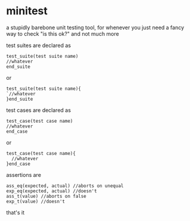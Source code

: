 # minitest
a stupidly barebone unit testing tool, for whenever you just need a fancy way to check "is this ok?" and not much more

test suites are declared as
```
test_suite(test suite name)
//whatever
end_suite
```
or
```
test_suite(test suite name){
`//whatever
}end_suite
```

test cases are declared as
```
test_case(test case name)
//whatever
end_case
```
or
```
test_case(test case name){
  //whatever
}end_case
```

assertions are
```
ass_eq(expected, actual) //aborts on unequal
exp_eq(expected, actual) //doesn't
ass_t(value) //aborts on false
exp_t(value) //doesn't
```
that's it

